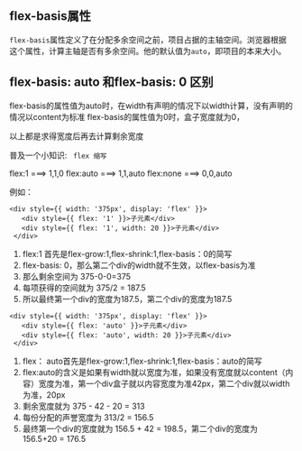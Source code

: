 ## flex-basis属性

`flex-basis`属性定义了在分配多余空间之前，项目占据的主轴空间。浏览器根据这个属性，计算主轴是否有多余空间。他的默认值为`auto`，即项目的本来大小。

## flex-basis: auto 和flex-basis: 0 区别
flex-basis的属性值为auto时，在width有声明的情况下以width计算，没有声明的情况以content为标准
flex-basis的属性值为0时，盒子宽度就为0，

以上都是求得宽度后再去计算剩余宽度

普及一个小知识: ` flex 缩写`

flex:1 ===> 1,1,0
flex:auto ===> 1,1,auto
flex:none ===> 0,0,auto

例如：

```
<div style={{ width: '375px', display: 'flex' }}>
   <div style={{ flex: '1' }}>子元素</div>
   <div style={{ flex: '1', width: 20 }}>子元素</div>
 </div>
```

1. flex:1 首先是flex-grow:1,flex-shrink:1,flex-basis：0的简写
2. flex-basis: 0，那么第二个div的width就不生效，以flex-basis为准
3. 那么剩余空间为 375-0-0=375
4. 每项获得的空间就为 375/2 = 187.5
5. 所以最终第一个div的宽度为187.5，第二个div的宽度为187.5

```
<div style={{ width: '375px', display: 'flex' }}>
   <div style={{ flex: 'auto' }}>子元素</div>
   <div style={{ flex: 'auto', width: 20 }}>子元素</div>
 </div>
```

1. flex： auto首先是flex-grow:1,flex-shrink:1,flex-basis：auto的简写
2. flex:auto的含义是如果有width就以宽度为准，如果没有宽度就以content（内容）宽度为准，第一个div盒子就以内容宽度为准42px，第二个div就以width为准，20px
3. 剩余宽度就为 375 - 42 - 20 = 313
4. 每份分配的声誉宽度为 313/2 = 156.5
5. 最终第一个div的宽度就为 156.5 + 42 = 198.5，第二个div的宽度为 156.5+20 = 176.5

